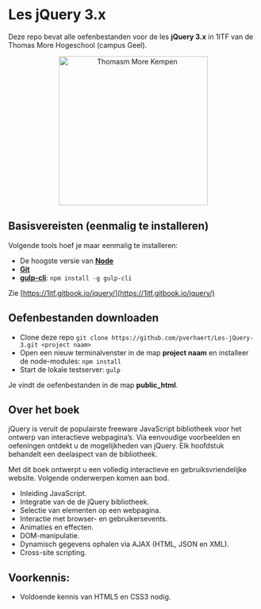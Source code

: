 # Les jQuery 3.x

Deze repo bevat alle oefenbestanden voor de les **jQuery 3.x** in 1ITF van de Thomas More Hogeschool (campus Geel).

<p align="center">
    <img src="https://www.thomasmore.be/themes/wundertheme/logo.svg" alt="Thomasm More Kempen" width="300" />
</p>

## Basisvereisten (eenmalig te installeren)

Volgende tools hoef je maar eenmalig te installeren:

- De hoogste versie van [**Node**](https://nodejs.org/en/)
- [**Git**](https://git-scm.com/)
- [**gulp-cli**](https://gulpjs.com/): `npm install -g gulp-cli`

Zie [https://1itf.gitbook.io/jquery/](https://1itf.gitbook.io/jquery/)

## Oefenbestanden downloaden

- Clone deze repo `git clone https://github.com/pverhaert/Les-jQuery-3.git <project naam>`
- Open een nieuw terminalvenster in de map **project naam** en installeer de node-modules: `npm install`
- Start de lokale testserver: `gulp`

Je vindt de oefenbestanden in de map **public_html**.

## Over het boek

jQuery is veruit de populairste freeware JavaScript bibliotheek voor het ontwerp van interactieve webpagina’s. Via eenvoudige voorbeelden en oefeningen ontdekt u de mogelijkheden van jQuery. Elk hoofdstuk behandelt een deelaspect van de bibliotheek.

Met dit boek ontwerpt u een volledig interactieve en gebruiksvriendelijke website.
Volgende onderwerpen komen aan bod.

- Inleiding JavaScript.
- Integratie van de de jQuery bibliotheek.
- Selectie van elementen op een webpagina.
- Interactie met browser- en gebruikersevents.
- Animaties en effecten.
- DOM-manipulatie.
- Dynamisch gegevens ophalen via AJAX (HTML, JSON en XML).
- Cross-site scripting.

## Voorkennis:

- Voldoende kennis van HTML5 en CSS3 nodig.
